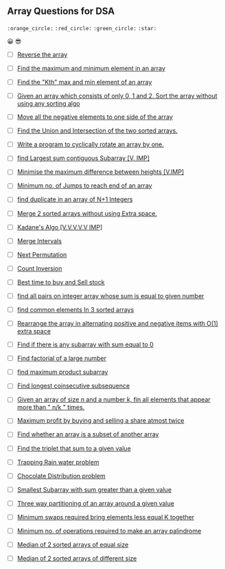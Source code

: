 ## Array Questions for DSA                    

`:orange_circle:`
`:red_circle:`
`:green_circle:`
`:star:`

:grinning: :sunglasses:

- [ ] [Reverse the array](https://www.geeksforgeeks.org/write-a-program-to-reverse-an-array-or-string/)                                                                               
- [ ] [Find the maximum and minimum element in an array](https://www.geeksforgeeks.org/maximum-and-minimum-in-an-array/)                                                                                                                                                                                                
- [ ] [Find the "Kth" max and min element of an array](https://practice.geeksforgeeks.org/problems/kth-smallest-element/0)                                                           
- [ ] [Given an array which consists of only 0, 1 and 2. Sort the array without using any sorting algo](https://practice.geeksforgeeks.org/problems/sort-an-array-of-0s-1s-and-2s/0) 
- [ ] [Move all the negative elements to one side of the array](https://www.geeksforgeeks.org/move-negative-numbers-beginning-positive-end-constant-extra-space/)                    
- [ ] [Find the Union and Intersection of the two sorted arrays.](https://practice.geeksforgeeks.org/problems/union-of-two-arrays/0)                                                 
- [ ] [Write a program to cyclically rotate an array by one.](https://practice.geeksforgeeks.org/problems/cyclically-rotate-an-array-by-one/0)                                       
- [ ] [find Largest sum contiguous Subarray \[V. IMP\]](https://practice.geeksforgeeks.org/problems/kadanes-algorithm/0)                                                             
- [ ] [Minimise the maximum difference between heights \[V.IMP\]](https://practice.geeksforgeeks.org/problems/minimize-the-heights3351/1)                                            
- [ ] [Minimum no. of Jumps to reach end of an array](https://practice.geeksforgeeks.org/problems/minimum-number-of-jumps/0)                                                         
- [ ] [find duplicate in an array of N+1 Integers](https://leetcode.com/problems/find-the-duplicate-number/)                                                                         
- [ ] [Merge 2 sorted arrays without using Extra space.](https://practice.geeksforgeeks.org/problems/merge-two-sorted-arrays5135/1)                                                  
- [ ] [Kadane's Algo \[V.V.V.V.V IMP\]](https://practice.geeksforgeeks.org/problems/kadanes-algorithm/0)                                                                             
- [ ] [Merge Intervals](https://leetcode.com/problems/merge-intervals/)                                                                                                              
- [ ] [Next Permutation](https://leetcode.com/problems/next-permutation/)                                                                                                            
- [ ] [Count Inversion](https://practice.geeksforgeeks.org/problems/inversion-of-array/0)                                                                                            
- [ ] [Best time to buy and Sell stock](https://leetcode.com/problems/best-time-to-buy-and-sell-stock/)                                                                              
- [ ] [find all pairs on integer array whose sum is equal to given number](https://practice.geeksforgeeks.org/problems/count-pairs-with-given-sum5022/1)                             
- [ ] [find common elements In 3 sorted arrays](https://practice.geeksforgeeks.org/problems/common-elements1132/1)                                                                   
- [ ] [Rearrange the array in alternating positive and negative items with O(1) extra space](https://www.geeksforgeeks.org/rearrange-array-alternating-positive-negative-items-o1-extra-space/)
- [ ] [Find if there is any subarray with sum equal to 0](https://practice.geeksforgeeks.org/problems/subarray-with-0-sum/0)                                                         
- [ ] [Find factorial of a large number](https://practice.geeksforgeeks.org/problems/factorials-of-large-numbers/0)                                                                  
- [ ] [find maximum product subarray](https://practice.geeksforgeeks.org/problems/maximum-product-subarray3604/1)                                                                    
- [ ] [Find longest coinsecutive subsequence](https://practice.geeksforgeeks.org/problems/longest-consecutive-subsequence/0)                                                         
- [ ] [Given an array of size n and a number k, fin all elements that appear more than " n/k " times.](https://www.geeksforgeeks.org/given-an-array-of-of-size-n-finds-all-the-elements-that-appear-more-than-nk-times/)
- [ ] [Maximum profit by buying and selling a share atmost twice](https://www.geeksforgeeks.org/maximum-profit-by-buying-and-selling-a-share-at-most-twice/)                         
- [ ] [Find whether an array is a subset of another array](https://practice.geeksforgeeks.org/problems/array-subset-of-another-array/0)                                              
- [ ] [Find the triplet that sum to a given value](https://practice.geeksforgeeks.org/problems/triplet-sum-in-array/0)                                                               
- [ ] [Trapping Rain water problem](https://practice.geeksforgeeks.org/problems/trapping-rain-water/0)                                                                               
- [ ] [Chocolate Distribution problem](https://practice.geeksforgeeks.org/problems/chocolate-distribution-problem/0)                                                                 
- [ ] [Smallest Subarray with sum greater than a given value](https://practice.geeksforgeeks.org/problems/smallest-subarray-with-sum-greater-than-x/0)                               
- [ ] [Three way partitioning of an array around a given value](https://practice.geeksforgeeks.org/problems/three-way-partitioning/1)                                                
- [ ] [Minimum swaps required bring elements less equal K together](https://practice.geeksforgeeks.org/problems/minimum-swaps-required-to-bring-all-elements-less-than-or-equal-to-k-together/0)
- [ ] [Minimum no. of operations required to make an array palindrome](https://practice.geeksforgeeks.org/problems/palindromic-array/0)                                              
- [ ] [Median of 2 sorted arrays of equal size](https://practice.geeksforgeeks.org/problems/find-the-median0527/1)                                                                   
- [ ] [Median of 2 sorted arrays of different size](https://www.geeksforgeeks.org/median-of-two-sorted-arrays-of-different-sizes/)                                                   

